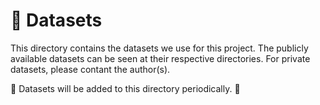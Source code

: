 # 🧮 Datasets 

This directory contains the datasets we use for this project. The publicly available datasets can be seen at their respective directories. For private datasets, please contant the author(s).

📣 Datasets will be added to this directory periodically. 📣